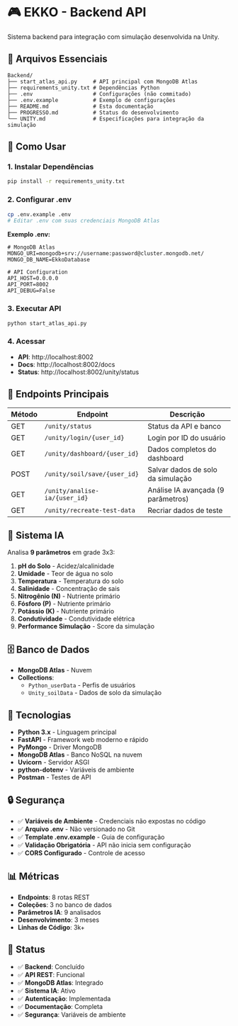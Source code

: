 # 🎮 EKKO - Backend API

Sistema backend para integração com simulação desenvolvida na Unity.

## 📁 Arquivos Essenciais

```
Backend/
├── start_atlas_api.py     # API principal com MongoDB Atlas
├── requirements_unity.txt # Dependências Python
├── .env                   # Configurações (não commitado)
├── .env.example           # Exemplo de configurações
├── README.md              # Esta documentação
├── PROGRESSO.md           # Status do desenvolvimento
└── UNITY.md               # Especificações para integração da simulação
```

## 🚀 Como Usar

### 1. Instalar Dependências
```bash
pip install -r requirements_unity.txt
```

### 2. Configurar .env
```bash
cp .env.example .env
# Editar .env com suas credenciais MongoDB Atlas
```

**Exemplo .env:**
```env
# MongoDB Atlas
MONGO_URI=mongodb+srv://username:password@cluster.mongodb.net/
MONGO_DB_NAME=EkkoDatabase

# API Configuration
API_HOST=0.0.0.0
API_PORT=8002
API_DEBUG=False
```

### 3. Executar API
```bash
python start_atlas_api.py
```

### 4. Acessar
- **API**: http://localhost:8002
- **Docs**: http://localhost:8002/docs
- **Status**: http://localhost:8002/unity/status

## 🔗 Endpoints Principais

| Método | Endpoint | Descrição |
|--------|----------|-----------|
| GET | `/unity/status` | Status da API e banco |
| GET | `/unity/login/{user_id}` | Login por ID do usuário |
| GET | `/unity/dashboard/{user_id}` | Dados completos do dashboard |
| POST | `/unity/soil/save/{user_id}` | Salvar dados de solo da simulação |
| GET | `/unity/analise-ia/{user_id}` | Análise IA avançada (9 parâmetros) |
| GET | `/unity/recreate-test-data` | Recriar dados de teste |

## 🧠 Sistema IA

Analisa **9 parâmetros** em grade 3x3:
1. **pH do Solo** - Acidez/alcalinidade
2. **Umidade** - Teor de água no solo
3. **Temperatura** - Temperatura do solo
4. **Salinidade** - Concentração de sais
5. **Nitrogênio (N)** - Nutriente primário
6. **Fósforo (P)** - Nutriente primário
7. **Potássio (K)** - Nutriente primário
8. **Condutividade** - Condutividade elétrica
9. **Performance Simulação** - Score da simulação

## 🗄️ Banco de Dados

- **MongoDB Atlas** - Nuvem
- **Collections**:
  - `Python_userData` - Perfis de usuários
  - `Unity_soilData` - Dados de solo da simulação

## 🔧 Tecnologias

- **Python 3.x** - Linguagem principal
- **FastAPI** - Framework web moderno e rápido
- **PyMongo** - Driver MongoDB
- **MongoDB Atlas** - Banco NoSQL na nuvem
- **Uvicorn** - Servidor ASGI
- **python-dotenv** - Variáveis de ambiente
- **Postman** - Testes de API

## 🔒 Segurança

- ✅ **Variáveis de Ambiente** - Credenciais não expostas no código
- ✅ **Arquivo .env** - Não versionado no Git
- ✅ **Template .env.example** - Guia de configuração
- ✅ **Validação Obrigatória** - API não inicia sem configuração
- ✅ **CORS Configurado** - Controle de acesso

## 📊 Métricas

- **Endpoints**: 8 rotas REST
- **Coleções**: 3 no banco de dados
- **Parâmetros IA**: 9 analisados
- **Desenvolvimento**: 3 meses
- **Linhas de Código**: 3k+

## 🎯 Status

- ✅ **Backend**: Concluído
- ✅ **API REST**: Funcional
- ✅ **MongoDB Atlas**: Integrado
- ✅ **Sistema IA**: Ativo
- ✅ **Autenticação**: Implementada
- ✅ **Documentação**: Completa
- ✅ **Segurança**: Variáveis de ambiente
